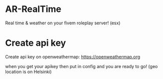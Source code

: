 
# AR-RealTime
Real time &amp; weather on your fivem roleplay server! (esx)

# Create api key

Create api key on openweathermap:
https://openweathermap.org

when you get your apikey then put in config and you are ready to go! 
(geo location is on Helsinki)
